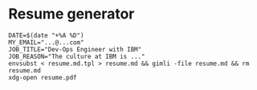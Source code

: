 # Resume generator

    DATE=$(date "+%A %D")
    MY_EMAIL="...@...com"
    JOB_TITLE="Dev-Ops Engineer with IBM"
    JOB_REASON="The culture at IBM is ..."
    envsubst < resume.md.tpl > resume.md && gimli -file resume.md && rm resume.md
    xdg-open resume.pdf
